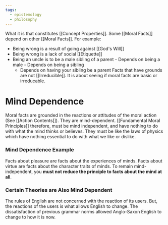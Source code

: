 ```yaml
---
tags:
  - epistemology
  - philosophy
---
```

What it is that constitutes [[Concept Properties]].
Some [[Moral Facts]] depend on other [[Moral Facts]].
For example:
- Being wrong is a result of going against [[God's Will]]
- Being wrong is a lack of social [[Etiquette]]
- Being an uncle is to be a male sibling of a parent
	  - Depends on being a male
	  - Depends on being a sibling
	- Depends on having your sibling be a parent
Facts that have grounds are not [[Irreducible]]. It is about seeing if moral facts are basic or irreducable.
# Mind Dependence
Moral facts are grounded in the reactions or attitudes of the moral action (See [[Action Contents]]). They are mind-dependent.
[[Fundamental Moral Principles]] therefore, must be mind independent, and have nothing to do with what the mind thinks or believes. They must be like the laws of physics which have nothing essential to do with what we like or dislike.
### Mind Dependence Example
Facts about pleasure are facts about the experiences of minds. 
Facts about virtue are facts about the character traits of minds.
To remain mind-independent, you **must not reduce the principle to facts about the mind at all**.
### Certain Theories are Also Mind Dependent
The rules of English are not concerned with the reaction of its users. But, the reactions of the users is what allows English to change.
The dissatisfaction of previous grammar norms allowed Anglo-Saxon English to change to how it is now.
